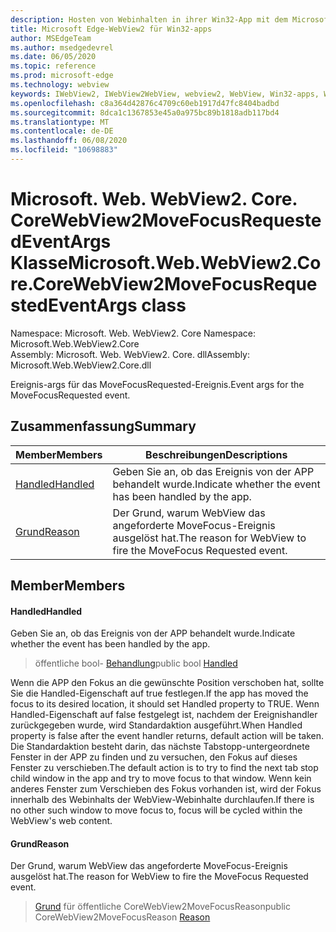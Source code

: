 ```yaml
---
description: Hosten von Webinhalten in ihrer Win32-App mit dem Microsoft Edge WebView2-Steuerelement
title: Microsoft Edge-WebView2 für Win32-apps
author: MSEdgeTeam
ms.author: msedgedevrel
ms.date: 06/05/2020
ms.topic: reference
ms.prod: microsoft-edge
ms.technology: webview
keywords: IWebView2, IWebView2WebView, webview2, WebView, Win32-apps, Win32, Edge, ICoreWebView2, ICoreWebView2Controller, Browser-Steuerelement, Edge-HTML
ms.openlocfilehash: c8a364d42876c4709c60eb1917d47fc8404badbd
ms.sourcegitcommit: 8dca1c1367853e45a0a975bc89b1818adb117bd4
ms.translationtype: MT
ms.contentlocale: de-DE
ms.lasthandoff: 06/08/2020
ms.locfileid: "10698883"
---
```

# <span data-ttu-id="30756-104">Microsoft. Web. WebView2. Core. CoreWebView2MoveFocusRequestedEventArgs Klasse</span><span class="sxs-lookup"><span data-stu-id="30756-104">Microsoft.Web.WebView2.Core.CoreWebView2MoveFocusRequestedEventArgs class</span></span> 

<span data-ttu-id="30756-105">Namespace: Microsoft. Web. WebView2. Core </span><span class="sxs-lookup"><span data-stu-id="30756-105">Namespace: Microsoft.Web.WebView2.Core</span></span>\
<span data-ttu-id="30756-106">Assembly: Microsoft. Web. WebView2. Core. dll</span><span class="sxs-lookup"><span data-stu-id="30756-106">Assembly: Microsoft.Web.WebView2.Core.dll</span></span>

<span data-ttu-id="30756-107">Ereignis-args für das MoveFocusRequested-Ereignis.</span><span class="sxs-lookup"><span data-stu-id="30756-107">Event args for the MoveFocusRequested event.</span></span>

## <span data-ttu-id="30756-108">Zusammenfassung</span><span class="sxs-lookup"><span data-stu-id="30756-108">Summary</span></span>

 <span data-ttu-id="30756-109">Member</span><span class="sxs-lookup"><span data-stu-id="30756-109">Members</span></span>                        | <span data-ttu-id="30756-110">Beschreibungen</span><span class="sxs-lookup"><span data-stu-id="30756-110">Descriptions</span></span>
--------------------------------|---------------------------------------------
[<span data-ttu-id="30756-111">Handled</span><span class="sxs-lookup"><span data-stu-id="30756-111">Handled</span></span>](#handled) | <span data-ttu-id="30756-112">Geben Sie an, ob das Ereignis von der APP behandelt wurde.</span><span class="sxs-lookup"><span data-stu-id="30756-112">Indicate whether the event has been handled by the app.</span></span>
[<span data-ttu-id="30756-113">Grund</span><span class="sxs-lookup"><span data-stu-id="30756-113">Reason</span></span>](#reason) | <span data-ttu-id="30756-114">Der Grund, warum WebView das angeforderte MoveFocus-Ereignis ausgelöst hat.</span><span class="sxs-lookup"><span data-stu-id="30756-114">The reason for WebView to fire the MoveFocus Requested event.</span></span>

## <span data-ttu-id="30756-115">Member</span><span class="sxs-lookup"><span data-stu-id="30756-115">Members</span></span>

#### <span data-ttu-id="30756-116">Handled</span><span class="sxs-lookup"><span data-stu-id="30756-116">Handled</span></span> 

<span data-ttu-id="30756-117">Geben Sie an, ob das Ereignis von der APP behandelt wurde.</span><span class="sxs-lookup"><span data-stu-id="30756-117">Indicate whether the event has been handled by the app.</span></span>

> <span data-ttu-id="30756-118">öffentliche bool- [Behandlung](#handled)</span><span class="sxs-lookup"><span data-stu-id="30756-118">public bool [Handled](#handled)</span></span>

<span data-ttu-id="30756-119">Wenn die APP den Fokus an die gewünschte Position verschoben hat, sollte Sie die Handled-Eigenschaft auf true festlegen.</span><span class="sxs-lookup"><span data-stu-id="30756-119">If the app has moved the focus to its desired location, it should set Handled property to TRUE.</span></span> <span data-ttu-id="30756-120">Wenn Handled-Eigenschaft auf false festgelegt ist, nachdem der Ereignishandler zurückgegeben wurde, wird Standardaktion ausgeführt.</span><span class="sxs-lookup"><span data-stu-id="30756-120">When Handled property is false after the event handler returns, default action will be taken.</span></span> <span data-ttu-id="30756-121">Die Standardaktion besteht darin, das nächste Tabstopp-untergeordnete Fenster in der APP zu finden und zu versuchen, den Fokus auf dieses Fenster zu verschieben.</span><span class="sxs-lookup"><span data-stu-id="30756-121">The default action is to try to find the next tab stop child window in the app and try to move focus to that window.</span></span> <span data-ttu-id="30756-122">Wenn kein anderes Fenster zum Verschieben des Fokus vorhanden ist, wird der Fokus innerhalb des Webinhalts der WebView-Webinhalte durchlaufen.</span><span class="sxs-lookup"><span data-stu-id="30756-122">If there is no other such window to move focus to, focus will be cycled within the WebView's web content.</span></span>

#### <span data-ttu-id="30756-123">Grund</span><span class="sxs-lookup"><span data-stu-id="30756-123">Reason</span></span> 

<span data-ttu-id="30756-124">Der Grund, warum WebView das angeforderte MoveFocus-Ereignis ausgelöst hat.</span><span class="sxs-lookup"><span data-stu-id="30756-124">The reason for WebView to fire the MoveFocus Requested event.</span></span>

> <span data-ttu-id="30756-125">[Grund](#reason) für öffentliche CoreWebView2MoveFocusReason</span><span class="sxs-lookup"><span data-stu-id="30756-125">public CoreWebView2MoveFocusReason [Reason](#reason)</span></span>

